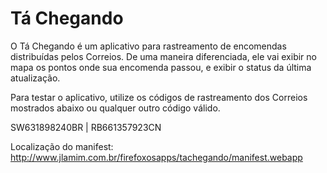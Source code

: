 Tá Chegando
==============

O Tá Chegando é um aplicativo para rastreamento de encomendas distribuídas pelos Correios. De uma maneira diferenciada, ele vai exibir no mapa os pontos onde sua encomenda passou, e exibir o status da última atualização.

Para testar o aplicativo, utilize os códigos de rastreamento dos Correios mostrados abaixo ou qualquer outro código válido.


SW631898240BR | RB661357923CN

Localização do manifest: http://www.jlamim.com.br/firefoxosapps/tachegando/manifest.webapp
